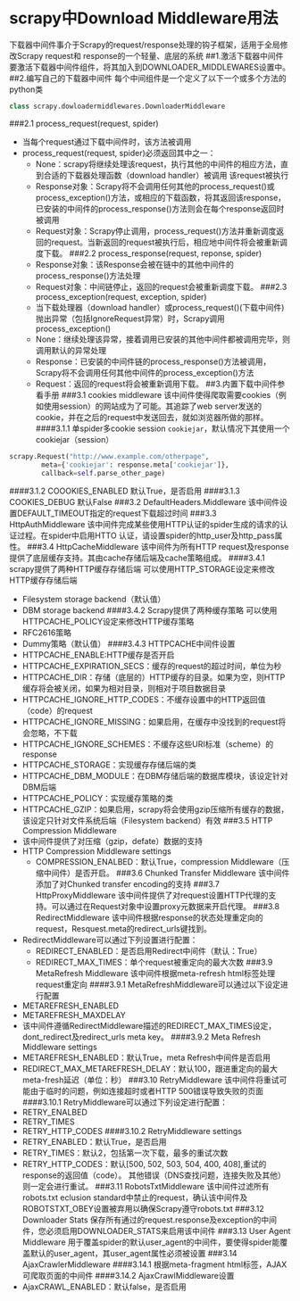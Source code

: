 # scrapy中Download Middleware用法
下载器中间件事介于Scrapy的request/response处理的钩子框架，适用于全局修改Scrapy request和
response的一个轻量、底层的系统
##1.激活下载器中间件
要激活下载器中间件组件，将其加入到DOWNLOADER_MIDDLEWARES设置中。
##2.编写自己的下载器中间件
每个中间组件是一个定义了以下一个或多个方法的python类
```python
class scrapy.dowloadermiddlewares.DownloaderMiddleware
```
###2.1 process_request(request, spider)
- 当每个request通过下载中间件时，该方法被调用
- process_request(request, spider)必须返回其中之一：
   - None：scrapy将继续处理该request，执行其他的中间件的相应方法，直到合适的下载器处理函数（download handler）被调用
   该request被执行
   - Response对象：Scrapy将不会调用任何其他的process_request()或process_exception()方法，或相应的下载函数，将其返回该response，
   已安装的中间件的process_response()方法则会在每个response返回时被调用
   - Request对象：Scrapy停止调用，process_request()方法并重新调度返回的request。当新返回的request被执行后，相应地中间件将会被重新调度下载。
###2.2 process_response(request, reponse, spider)
   - Response对象：该Response会被在链中的其他中间件的process_response()方法处理
   - Request对象：中间链停止，返回的request会被重新调度下载。
###2.3 process_exception(request, exception, spider)
   - 当下载处理器（download handler）或process_request()(下载中间件)抛出异常（包括IgnoreRequest异常）时，Scrapy调用process_exception()
   - None：继续处理该异常，接着调用已安装的其他中间件都被调用完毕，则调用默认的异常处理
   - Response：已安装的中间件链的process_response()方法被调用，Scrapy将不会调用任何其他中间件的process_exception()方法
   - Request：返回的request将会被重新调用下载。
##3.内置下载中间件参看手册
###3.1 cookies middleware
该中间件使得爬取需要cookies（例如使用session）的网站成为了可能。其追踪了web server发送的cookie，并在之后的request中发送回去，就如浏览器所做的那样。
####3.1.1 单spider多cookie session
```cookiejar```，默认情况下其使用一个cookiejar（session）
```python
scrapy.Request("http://www.example.com/otherpage",
        meta={'cookiejar': response.meta['cookiejar']},
        callback=self.parse_other_page)
```
####3.1.2 COOOKIES_ENABLED
默认True，是否启用
####3.1.3 COOKIES_DEBUG
默认False
###3.2 DefaultHeaders.Middleware
该中间件设置DEFAULT_TIMEOUT指定的request下载超过时间
###3.3 HttpAuthMiddleware
该中间件完成某些使用HTTP认证的spider生成的请求的认证过程。在spider中启用HTTO
认证，请设置spider的http_user及http_pass属性。
###3.4 HttpCacheMiddleware
该中间件为所有HTTP request及response提供了底层缓存支持。其由cache存储后端及cache策略组成。
####3.4.1 scrapy提供了两种HTTP缓存存储后端
可以使用HTTP_STORAGE设定来修改HTTP缓存存储后端
- Filesystem storage backend（默认值）
- DBM storage backend
####3.4.2 Scrapy提供了两种缓存策略
可以使用HTTPCACHE_POLICY设定来修改HTTP缓存策略
- RFC2616策略
- Dummy策略（默认值）
####3.4.3 HTTPCACHE中间件设置
- HTTPCACHE_ENABLE:HTTP缓存是否开启
- HTTPCACHE_EXPIRATION_SECS：缓存的request的超过时间，单位为秒
- HTTPCACHE_DIR：存储（底层的）HTTP缓存的目录。如果为空，则HTTP缓存将会被关闭，如果为相对目录，则相对于项目数据目录
- HTTPCACHE_IGNORE_HTTP_CODES：不缓存设置中的HTTP返回值（code）的request
- HTTPCACHE_IGNORE_MISSING：如果启用，在缓存中没找到的request将会忽略，不下载
- HTTPCACHE_IGNORE_SCHEMES：不缓存这些URI标准（scheme）的response
- HTTPCACHE_STORAGE：实现缓存存储后端的类
- HTTPCACHE_DBM_MODULE：在DBM存储后端的数据库模块，该设定针对DBM后端
- HTTPCACHE_POLICY：实现缓存策略的类
- HTTPCACHE_GZIP：如果启用，scrapy将会使用gzip压缩所有缓存的数据，该设定只针对文件系统后端（Filesystem backend）有效
###3.5 HTTP Compression Middleware
- 该中间件提供了对压缩（gzip，defate）数据的支持
- HTTP Compression Middleware settings
   - COMPRESSION_ENALBED：默认True，compression Middleware（压缩中间件）是否开启。
###3.6 Chunked Transfer Middleware 
该中间件添加了对Chunked transfer encoding的支持
###3.7 HttpProxyMiddleware
该中间件提供了对request设置HTTP代理的支持。可以通过在Request对象中设置proxy元数据来开启代理。
###3.8 RedirectMiddleware
该中间件根据response的状态处理重定向的request，Resquest.meta的redirect_urls键找到。
- RedirectMiddleware可以通过下列设置进行配置：
   - REDIRECT_ENABLED：是否启用Redirect中间件（默认：True）
   - REDIRECT_MAX_TIMES：单个request被重定向的最大次数
###3.9 MetaRefresh Middleware
该中间件根据meta-refresh html标签处理request重定向
####3.9.1 MetaRefreshMiddleware可以通过以下设定进行配置
- METAREFRESH_ENABLED
- METAREFRESH_MAXDELAY
- 该中间件遵循RedirectMiddleware描述的REDIRECT_MAX_TIMES设定，dont_redirect及redirect_urls meta key。
####3.9.2 Meta Refresh Middleware settings
- METAREFRESH_ENABLED：默认True，meta Refresh中间件是否启用
- REDIRECT_MAX_METAREFRESH_DELAY：默认100，跟进重定向的最大meta-fresh延迟（单位：秒）
###3.10 RetryMiddleware
该中间件将重试可能由于临时的问题，例如连接超时或者HTTP 500错误导致失败的页面
####3.10.1 RetryMiddleware可以通过下列设定进行配置：
- RETRY_ENALBED
- RETRY_TIMES
- RETRY_HTTP_CODES
####3.10.2 RetryMiddleware settings
- RETRY_ENABLED：默认True，是否启用
- RETRY_TIMES：默认2，包括第一次下载，最多的重试次数
- RETRY_HTTP_CODES：默认[500, 502, 503, 504, 400, 408],重试的response的返回值（code）。
其他错误（DNS查找问题，连接失败及其他）则一定会进行重试。
###3.11 RobotsTxtMiddleware
该中间件过滤所有robots.txt eclusion standard中禁止的request，确认该中间件及ROBOTSTXT_OBEY设置被弃用以确保Scrapy遵守robots.txt
###3.12 Downloader Stats
保存所有通过的request.response及exception的中间件，您必须启用DOWNLOADER_STATS来启用该中间件
###3.13 User Agent Middleware
用于覆盖spider的默认user_agent的中间件，要使得spider能覆盖默认的user_agent，其user_agent属性必须被设置
###3.14 AjaxCrawlerMiddleware
####3.14.1 根据meta-fragment html标签，AJAX可爬取页面的中间件
####3.14.2 AjaxCrawlMiddleware设置
- AjaxCRAWL_ENABLED：默认false，是否启用

